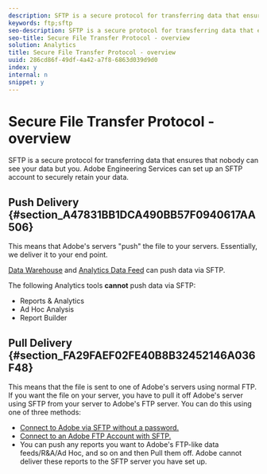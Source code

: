 ```yaml
---
description: SFTP is a secure protocol for transferring data that ensures that nobody can see your data but you. Adobe Engineering Services can set up an SFTP account to securely retain your data.
keywords: ftp;sftp
seo-description: SFTP is a secure protocol for transferring data that ensures that nobody can see your data but you. Adobe Engineering Services can set up an SFTP account to securely retain your data.
seo-title: Secure File Transfer Protocol - overview
solution: Analytics
title: Secure File Transfer Protocol - overview
uuid: 286cd86f-49df-4a42-a7f8-6863d039d9d0
index: y
internal: n
snippet: y
---
```


# Secure File Transfer Protocol - overview

SFTP is a secure protocol for transferring data that ensures that nobody can see your data but you. Adobe Engineering Services can set up an SFTP account to securely retain your data.

## Push Delivery {#section_A47831BB1DCA490BB57F0940617AA506}

This means that Adobe's servers "push" the file to your servers. Essentially, we deliver it to your end point.

[Data Warehouse](../../ftp-and-sftp-bucket/c-sftp/ftp-sftp-dw.md#concept_904ADB7B4FE04DCCB90EFDB6D0DB1076) and [Analytics Data Feed](https://marketing.adobe.com/resources/help/en_US/reference/analytics-data-feed.html) can push data via SFTP.

The following Analytics tools **cannot** push data via SFTP:

* Reports & Analytics 
* Ad Hoc Analysis 
* Report Builder

## Pull Delivery {#section_FA29FAEF02FE40B8B32452146A036F48}

This means that the file is sent to one of Adobe's servers using normal FTP. If you want the file on your server, you have to pull it off Adobe's server using SFTP from your server to Adobe's FTP server. You can do this using one of three methods:

* [Connect to Adobe via SFTP without a password.](../../ftp-and-sftp-bucket/c-sftp/ftp-sftp-cert-auth.md#concept_962A381F42A4472AA366A08CCC962846) 
* [Connect to an Adobe FTP Account with SFTP.](../../ftp-and-sftp-bucket/c-sftp/ftp-sftp-connect.md#concept_01176600188441C6AFB28F5E264D89F8) 
* You can push any reports you want to Adobe's FTP-like data feeds/R&A/Ad Hoc, and so on and then Pull them off. Adobe cannot deliver these reports to the SFTP server you have set up.

